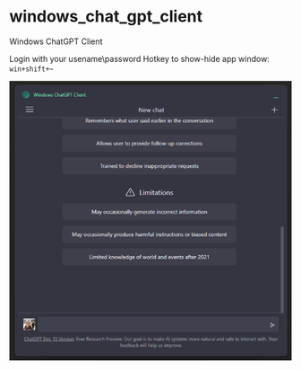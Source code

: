 # windows_chat_gpt_client

Windows ChatGPT Client

Login with your usename\password
Hotkey to show-hide app window: `win+shift+~`

![screenshot_1.png](Images%2Fscreenshot_1.png)